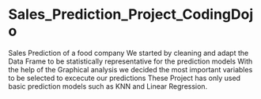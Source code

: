 # Sales_Prediction_Project_CodingDojo
Sales Prediction of a food company 
We started by cleaning and adapt the Data Frame to be statistically representative for the prediction models 
With the help of the Graphical analysis we decided the most important variables to be selected to excecute our predictions
These Project has only used basic prediction models such as KNN and Linear Regression.
